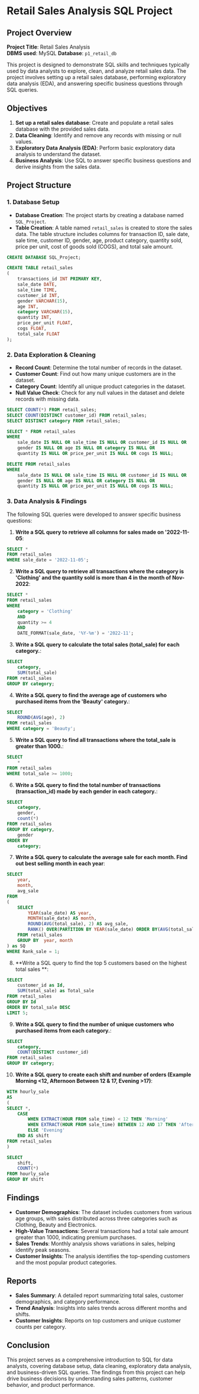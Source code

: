 # Retail Sales Analysis SQL Project

## Project Overview

**Project Title**: Retail Sales Analysis  
**DBMS used**: MySQL
**Database**: `p1_retail_db`

This project is designed to demonstrate SQL skills and techniques typically used by data analysts to explore, clean, and analyze retail sales data. The project involves setting up a retail sales database, performing exploratory data analysis (EDA), and answering specific business questions through SQL queries.  

## Objectives

1. **Set up a retail sales database**: Create and populate a retail sales database with the provided sales data.
2. **Data Cleaning**: Identify and remove any records with missing or null values.
3. **Exploratory Data Analysis (EDA)**: Perform basic exploratory data analysis to understand the dataset.
4. **Business Analysis**: Use SQL to answer specific business questions and derive insights from the sales data.

## Project Structure

### 1. Database Setup

- **Database Creation**: The project starts by creating a database named `SQL_Project`.
- **Table Creation**: A table named `retail_sales` is created to store the sales data. The table structure includes columns for transaction ID, sale date, sale time, customer ID, gender, age, product category, quantity sold, price per unit, cost of goods sold (COGS), and total sale amount.

```sql
CREATE DATABASE SQL_Project;

CREATE TABLE retail_sales
(
    transactions_id INT PRIMARY KEY,
    sale_date DATE,	
    sale_time TIME,
    customer_id INT,	
    gender VARCHAR(15),
    age INT,
    category VARCHAR(15),
    quantity INT,
    price_per_unit FLOAT,	
    cogs FLOAT,
    total_sale FLOAT
);
```

### 2. Data Exploration & Cleaning

- **Record Count**: Determine the total number of records in the dataset.
- **Customer Count**: Find out how many unique customers are in the dataset.
- **Category Count**: Identify all unique product categories in the dataset.
- **Null Value Check**: Check for any null values in the dataset and delete records with missing data.

```sql
SELECT COUNT(*) FROM retail_sales;
SELECT COUNT(DISTINCT customer_id) FROM retail_sales;
SELECT DISTINCT category FROM retail_sales;

SELECT * FROM retail_sales
WHERE 
    sale_date IS NULL OR sale_time IS NULL OR customer_id IS NULL OR 
    gender IS NULL OR age IS NULL OR category IS NULL OR 
    quantity IS NULL OR price_per_unit IS NULL OR cogs IS NULL;

DELETE FROM retail_sales
WHERE 
    sale_date IS NULL OR sale_time IS NULL OR customer_id IS NULL OR 
    gender IS NULL OR age IS NULL OR category IS NULL OR 
    quantity IS NULL OR price_per_unit IS NULL OR cogs IS NULL;
```

### 3. Data Analysis & Findings

The following SQL queries were developed to answer specific business questions:

1. **Write a SQL query to retrieve all columns for sales made on '2022-11-05**:
```sql
SELECT *
FROM retail_sales
WHERE sale_date = '2022-11-05';
```

2. **Write a SQL query to retrieve all transactions where the category is 'Clothing' and the quantity sold is more than 4 in the month of Nov-2022**:
```sql
SELECT *
FROM retail_sales
WHERE 
	category = 'Clothing'
    AND 
	quantity >= 4
    AND
    DATE_FORMAT(sale_date, '%Y-%m') = '2022-11';
```

3. **Write a SQL query to calculate the total sales (total_sale) for each category.**:
```sql
SELECT 
	category,
    SUM(total_sale)
FROM retail_sales
GROUP BY category;
```

4. **Write a SQL query to find the average age of customers who purchased items from the 'Beauty' category.**:
```sql
SELECT 
	ROUND(AVG(age), 2)
FROM retail_sales
WHERE category = 'Beauty';
```

5. **Write a SQL query to find all transactions where the total_sale is greater than 1000.**:
```sql
SELECT 
	*
FROM retail_sales
WHERE total_sale >= 1000;
```

6. **Write a SQL query to find the total number of transactions (transaction_id) made by each gender in each category.**:
```sql
SELECT 
	category,
    gender,
    count(*)
FROM retail_sales
GROUP BY category,
	gender
ORDER BY 
	category;
```

7. **Write a SQL query to calculate the average sale for each month. Find out best selling month in each year**:
```sql
SELECT 
	year,
    month,
    avg_sale
FROM
(
	SELECT 
		YEAR(sale_date) AS year,
		MONTH(sale_date) AS month,
		ROUND(AVG(total_sale), 2) AS avg_sale,
		RANK() OVER(PARTITION BY YEAR(sale_date) ORDER BY(AVG(total_sale)) DESC) as Rank_sale
	FROM retail_sales
	GROUP BY  year, month
) as SQ
WHERE Rank_sale = 1;
```

8. **Write a SQL query to find the top 5 customers based on the highest total sales **:
```sql
SELECT 
	customer_id as Id,
    SUM(total_sale) as Total_sale
FROM retail_sales
GROUP BY Id
ORDER BY total_sale DESC
LIMIT 5;
```

9. **Write a SQL query to find the number of unique customers who purchased items from each category.**:
```sql
SELECT 
    category,
    COUNT(DISTINCT customer_id)
FROM retail_sales
GROUP BY category;

```

10. **Write a SQL query to create each shift and number of orders (Example Morning <12, Afternoon Between 12 & 17, Evening >17)**:
```sql
WITH hourly_sale
AS
(
SELECT *,
	CASE
		WHEN EXTRACT(HOUR FROM sale_time) < 12 THEN 'Morning'
		WHEN EXTRACT(HOUR FROM sale_time) BETWEEN 12 AND 17 THEN 'Afternoon'
		ELSE 'Evening'
	END AS shift
FROM retail_sales
)

SELECT 
	shift,
    COUNT(*)
FROM hourly_sale
GROUP BY shift

```

## Findings

- **Customer Demographics**: The dataset includes customers from various age groups, with sales distributed across three categories such as Clothing, Beauty and Electronics.
- **High-Value Transactions**: Several transactions had a total sale amount greater than 1000, indicating premium purchases.
- **Sales Trends**: Monthly analysis shows variations in sales, helping identify peak seasons.
- **Customer Insights**: The analysis identifies the top-spending customers and the most popular product categories.

## Reports

- **Sales Summary**: A detailed report summarizing total sales, customer demographics, and category performance.
- **Trend Analysis**: Insights into sales trends across different months and shifts.
- **Customer Insights**: Reports on top customers and unique customer counts per category.

## Conclusion

This project serves as a comprehensive introduction to SQL for data analysts, covering database setup, data cleaning, exploratory data analysis, and business-driven SQL queries. The findings from this project can help drive business decisions by understanding sales patterns, customer behavior, and product performance.


